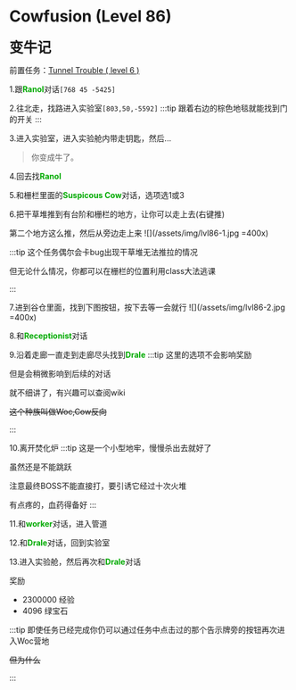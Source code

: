 # Cowfusion (Level 86)
<span style="font-size: 25px;">**变牛记**</span>

前置任务：[Tunnel Trouble ( level 6 )](/quests/lvl1-10/level%206%20-%20Tunnel%20Trouble.html)

1.跟<font color=00AA00>**Ranol**</font>对话`[768 45 -5425]`

2.往北走，找路进入实验室`[803,50,-5592]`
:::tip
跟着右边的棕色地毯就能找到门的开关
:::

3.进入实验室，进入实验舱内带走钥匙，然后...

>你变成牛了。

4.回去找<font color=00AA00>**Ranol**</font>

5.和栅栏里面的<font color=00AA00>**Suspicous Cow**</font>对话，选项选1或3

6.把干草堆推到有台阶和栅栏的地方，让你可以走上去(右键推)

第二个地方这么推，然后从旁边走上来
![](/assets/img/lvl86-1.jpg =400x)

:::tip
这个任务偶尔会卡bug出现干草堆无法推拉的情况

但无论什么情况，你都可以在栅栏的位置利用class大法逃课

:::

7.进到谷仓里面，找到下图按钮，按下去等一会就行
![](/assets/img/lvl86-2.jpg =400x)

8.和<font color=00AA00>**Receptionist**</font>对话

9.沿着走廊一直走到走廊尽头找到<font color=00AA00>**Drale**</font>
:::tip
这里的选项不会影响奖励

但是会稍微影响到后续的对话

就不细讲了，有兴趣可以查阅wiki

~~这个种族叫做Woc,Cow反向~~

:::

10.离开焚化炉
:::tip
这是一个小型地牢，慢慢杀出去就好了

虽然还是不能跳跃

注意最终BOSS不能直接打，要引诱它经过十次火堆

有点疼的，血药得备好
:::

11.和<font color=00AA00>**worker**</font>对话，进入管道

12.和<font color=00AA00>**Drale**</font>对话，回到实验室

13.进入实验舱，然后再次和<font color=00AA00>**Drale**</font>对话

奖励
+ 2300000 经验
+ 4096 绿宝石

:::tip
即使任务已经完成你仍可以通过任务中点击过的那个告示牌旁的按钮再次进入Woc营地

~~但为什么~~

:::